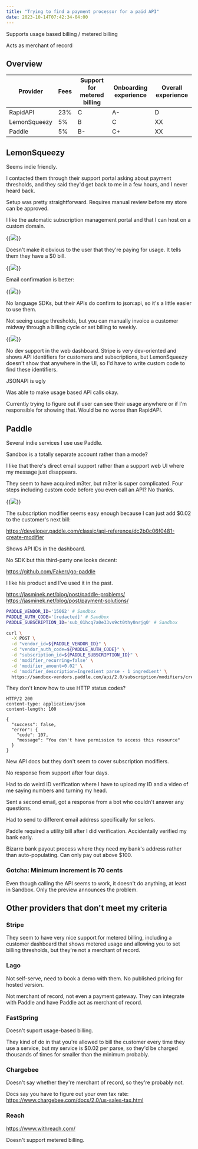```yaml
---
title: "Trying to find a payment processor for a paid API"
date: 2023-10-14T07:42:34-04:00
---
```


Supports usage based billing / metered billing

Acts as merchant of record

## Overview

| Provider     | Fees | Support for metered billing | Onboarding experience | Overall experience |
| ------------ | ---- | --------------------------- | --------------------- | ------------------ |
| RapidAPI     | 23%  | C                           | A-                    | D                  |
| LemonSqueezy | 5%   | B                           | C                     | XX                 |
| Paddle       | 5%   | B-                          | C+                    | XX                 |

## LemonSqueezy

Seems indie friendly.

I contacted them through their support portal asking about payment thresholds, and they said they'd get back to me in a few hours, and I never heard back.

Setup was pretty straightforward. Requires manual review before my store can be approved.

I like the automatic subscription management portal and that I can host on a custom domain.

{{<img src="lemonsqueezy-settings.png" max-width="550px" has-border="true">}}

Doesn't make it obvious to the user that they're paying for usage. It tells them they have a $0 bill.

{{<img src="zero-dollar-bill.png" max-width="550px" has-border="true">}}

Email confirmation is better:

{{<img src="email-confirmation.png" max-width="550px" has-border="true">}}

No language SDKs, but their APIs do confirm to json:api, so it's a little easier to use them.

Not seeing usage thresholds, but you can manually invoice a customer midway through a billing cycle or set billing to weekly.

{{<img src="manual-invoice.png" max-width="550px" has-border="true">}}

No dev support in the web dashboard. Stripe is very dev-oriented and shows API identifiers for customers and subscriptions, but LemonSqueezy doesn't show that anywhere in the UI, so I'd have to write custom code to find these identifiers.

JSONAPI is ugly

Was able to make usage based API calls okay.

Currently trying to figure out if user can see their usage anywhere or if I'm responsible for showing that. Would be no worse than RapidAPI.

## Paddle

Several indie services I use use Paddle.

Sandbox is a totally separate account rather than a mode?

I like that there's direct email support rather than a support web UI where my message just disappears.

They seem to have acquired m3ter, but m3ter is super complicated. Four steps including custom code before you even call an API? No thanks.

{{<img src="m3ter-oauth.png" max-width="550px" has-border="true">}}

The subscription modifier seems easy enough because I can just add $0.02 to the customer's next bill:

https://developer.paddle.com/classic/api-reference/dc2b0c06f0481-create-modifier

Shows API IDs in the dashboard.

No SDK but this third-party one looks decent:

https://github.com/Fakerr/go-paddle

I like his product and I've used it in the past.

https://jasminek.net/blog/post/paddle-problems/
https://jasminek.net/blog/post/payment-solutions/

```bash
PADDLE_VENDOR_ID='15062' # Sandbox
PADDLE_AUTH_CODE='[redacted]' # Sandbox
PADDLE_SUBSCRIPTION_ID='sub_01hcq7a0e33vs9ct0thy0nrjg0' # Sandbox

curl \
  -X POST \
  -d "vendor_id=${PADDLE_VENDOR_ID}" \
  -d "vendor_auth_code=${PADDLE_AUTH_CODE}" \
  -d "subscription_id=${PADDLE_SUBSCRIPTION_ID}" \
  -d 'modifier_recurring=false' \
  -d 'modifier_amount=0.02' \
  -d 'modifier_description=Ingredient parse - 1 ingredient' \
  https://sandbox-vendors.paddle.com/api/2.0/subscription/modifiers/create
```

They don't know how to use HTTP status codes?

```text
HTTP/2 200
content-type: application/json
content-length: 100

{
  "success": false,
  "error": {
    "code": 107,
    "message": "You don't have permission to access this resource"
  }
}
```

New API docs but they don't seem to cover subscription modifiers.

No response from support after four days.

Had to do weird ID verification where I have to upload my ID and a video of me saying numbers and turning my head.

Sent a second email, got a response from a bot who couldn't answer any questions.

Had to send to different email address specifically for sellers.

Paddle required a utility bill after I did verification. Accidentally verified my bank early.

Bizarre bank payout process where they need my bank's address rather than auto-populating. Can only pay out above $100.

### Gotcha: Minimum increment is 70 cents

Even though calling the API seems to work, it doesn't do anything, at least in Sandbox. Only the preview announces the problem.

## Other providers that don't meet my criteria

### Stripe

They seem to have very nice support for metered billing, including a customer dashboard that shows metered usage and allowing you to set billing thresholds, but they're not a merchant of record.

### Lago

Not self-serve, need to book a demo with them. No published pricing for hosted version.

Not merchant of record, not even a payment gateway. They can integrate with Paddle and have Paddle act as merchant of record.

### FastSpring

Doesn't suport usage-based billing.

They kind of do in that you're allowed to bill the customer every time they use a service, but my service is $0.02 per parse, so they'd be charged thousands of times for smaller than the minimum probably.

### Chargebee

Doesn't say whether they're merchant of record, so they're probably not.

Docs say you have to figure out your own tax rate: https://www.chargebee.com/docs/2.0/us-sales-tax.html

### Reach

https://www.withreach.com/

Doesn't support metered billing.
